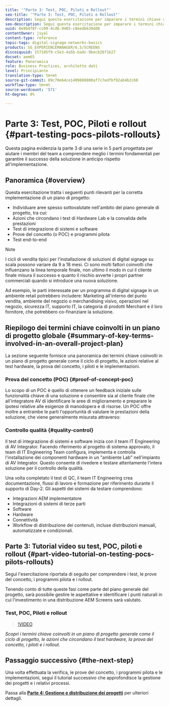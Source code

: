 ```yaml
---
title: '"Parte 3: Test, POC, Piloti e Rollout"'
seo-title: '"Parte 3: Test, POC, Piloti e Rollout"'
description: Segui questa esercitazione per imparare i termini chiave coinvolti in un piano di progetto generale come il ciclo di progetto, le azioni che circondano il test hardware, la bozza del concetto, i piloti e i rollout.
seo-description: Segui questa esercitazione per imparare i termini chiave coinvolti in un piano di progetto generale come il ciclo di progetto, le azioni che circondano il test hardware, la bozza del concetto, i piloti e i rollout.
uuid: 8e9b4f8f-cc09-4cd6-9465-c8eedb639dd8
contentOwner: jsyal
content-type: reference
topic-tags: digital-signage-networks-basics
products: SG_EXPERIENCEMANAGER/6.5/SCREENS
discoiquuid: 157185f9-c5e3-4a5b-badc-9becb26f1b27
docset: aem65
feature: Panoramica
role: Business Practices, architetto dati
level: Principiante
translation-type: tm+mt
source-git-commit: 89c70e64ce1409888800af7c7edfbf92ab4b2c68
workflow-type: tm+mt
source-wordcount: '571'
ht-degree: 0%

---
```



# Parte 3: Test, POC, Piloti e rollout {#part-testing-pocs-pilots-rollouts}

Questa pagina evidenzia la parte 3 di una serie in 5 parti progettata per aiutare i membri del team a comprendere meglio i termini fondamentali per garantire il successo della soluzione in anticipo rispetto all&#39;implementazione.

## Panoramica {#overview}

Questa esercitazione tratta i seguenti punti rilevanti per la corretta implementazione di un piano di progetto:

* Individuare aree spesso sottovalutate nell&#39;ambito del piano generale di progetto, tra cui:
* Azioni che circondano i test di Hardware Lab e la convalida delle prestazioni
* Test di integrazione di sistemi e software
* Prove del concetto (o POC) e programmi pilota
* Test end-to-end

>[!NOTE]
>
>I cicli di vendita tipici per l&#39;installazione di soluzioni di digital signage su scala possono variare da 9 a 18 mesi. Ci sono molti fattori coinvolti che influenzano la linea temporale finale, non ultimo il modo in cui il cliente finale misura il successo e quanto il rischio avverte i propri partner commerciali quando si introduce una nuova soluzione.

Ad esempio, le parti interessate per un programma di digital signage in un ambiente retail potrebbero includere: Marketing all&#39;interno del punto vendita, ambiente del negozio o merchandising visivo, operazioni nel negozio, sicurezza IT, supporto IT, la categoria di prodotti Merchant e il loro fornitore, che potrebbero co-finanziare la soluzione.

## Riepilogo dei termini chiave coinvolti in un piano di progetto globale {#summary-of-key-terms-involved-in-an-overall-project-plan}

La sezione seguente fornisce una panoramica dei termini chiave coinvolti in un piano di progetto generale come il ciclo di progetto, le azioni relative al test hardware, la prova del concetto, i piloti e le implementazioni.

### Prova del concetto (POC) {#proof-of-concept-poc}

Lo scopo di un POC è quello di ottenere un feedback iniziale sulle funzionalità chiave di una soluzione e consentire sia al cliente finale che all&#39;integratore AV di identificare le aree di miglioramento e preparare le ipotesi relative alle esigenze di manodopera e di risorse. Un POC offre inoltre a entrambe le parti l&#39;opportunità di valutare le prestazioni della soluzione, che viene generalmente misurata attraverso:

### Controllo qualità {#quality-control}

Il test di integrazione di sistemi e software inizia con il team IT Engineering di AV Integrator. Facendo riferimento al progetto di sistema approvato, il team di IT Engineering Team configura, implementa e controlla l&#39;installazione dei componenti hardware in un &quot;ambiente Lab&quot; nell&#39;impianto di AV Integrator. Questo consente di rivedere e testare attentamente l&#39;intera soluzione per il controllo della qualità.

Una volta completato il test di QC, il team IT Engineering crea documentazione, flussi di lavoro e formazione per riferimento durante il supporto di Day-2. Gli aspetti dei sistemi da testare comprendono:

* Integrazioni AEM implementatore
* Integrazioni di sistemi di terze parti
* Software
* Hardware
* Connettività
* Workflow di distribuzione dei contenuti, incluse distribuzioni manuali, automatizzate e condizionali.

## Parte 3: Tutorial video su test, POC, piloti e rollout {#part-video-tutorial-on-testing-pocs-pilots-rollouts}

Segui l&#39;esercitazione riportata di seguito per comprendere i test, le prove del concetto, i programmi pilota e i rollout.

Tenendo conto di tutte queste fasi come parte del piano generale del progetto, sarà possibile gestire le aspettative e identificare i punti naturali in cui l&#39;investimento in una distribuzione AEM Screens sarà valutato.

### Test, POC, Piloti e rollout

>[!VIDEO](https://video.tv.adobe.com/v/28405)

*Scopri i termini chiave coinvolti in un piano di progetto generale come il ciclo di progetto, le azioni che circondano il test hardware, la prova del concetto, i piloti e i rollout.*

## Passaggio successivo {#the-next-step}

Una volta effettuata la verifica, le prove del concetto, i programmi pilota e le implementazioni, segui il tutorial successivo che approfondisce la gestione dei progetti e i relativi processi.

Passa alla **[Parte 4: Gestione e distribuzione dei progetti](project-management-and-deployment.md)** per ulteriori dettagli.
